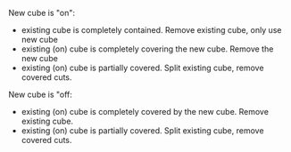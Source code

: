 

New cube is "on":
- existing cube is completely contained. Remove existing cube, only use new cube
- existing (on) cube is completely covering the new cube. Remove the new cube
- existing (on) cube is partially covered. Split existing cube, remove covered cuts. 

New cube is "off:
- existing (on) cube is completely covered by the new cube. Remove existing cube.
- existing (on) cube is partially covered. Split existing cube, remove covered cuts. 

